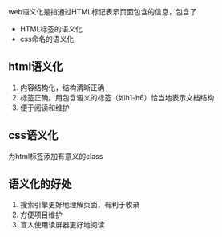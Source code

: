 web语义化是指通过HTML标记表示页面包含的信息，包含了
  - HTML标签的语义化
  - css命名的语义化

## html语义化
1. 内容结构化，结构清晰正确
2. 标签正确。用包含语义的标签（如h1-h6）恰当地表示文档结构
3. 便于阅读和维护

## css语义化
为html标签添加有意义的class

## 语义化的好处
1. 搜索引擎更好地理解页面，有利于收录
2. 方便项目维护
3. 盲人使用读屏器更好地阅读

